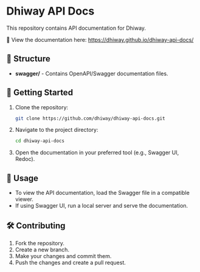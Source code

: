 # Dhiway API Docs

This repository contains API documentation for Dhiway.

📄 View the documentation here: https://dhiway.github.io/dhiway-api-docs/

## 📂 Structure

- **swagger/** - Contains OpenAPI/Swagger documentation files.

## 🚀 Getting Started

1. Clone the repository:
   ```sh
   git clone https://github.com/dhiway/dhiway-api-docs.git
   ```
2. Navigate to the project directory:
   ```sh
   cd dhiway-api-docs
   ```
3. Open the documentation in your preferred tool (e.g., Swagger UI, Redoc).

## 📖 Usage

- To view the API documentation, load the Swagger file in a compatible viewer.
- If using Swagger UI, run a local server and serve the documentation.

## 🛠 Contributing

1. Fork the repository.
2. Create a new branch.
3. Make your changes and commit them.
4. Push the changes and create a pull request.


